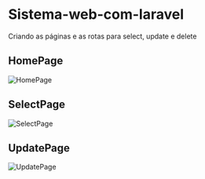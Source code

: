 # Sistema-web-com-laravel
Criando as páginas e as rotas para select, update e delete


## HomePage
<img src="https://github.com/user-attachments/assets/cbbee1dd-43cf-4bbe-abd0-73ca10a4640e" alt="HomePage" />

## SelectPage
<img src="https://github.com/user-attachments/assets/85ade51f-7759-42e8-ba61-90df0d181016" alt="SelectPage" />

## UpdatePage
<img src="https://github.com/user-attachments/assets/d61aa9b6-f27e-4efb-9803-1f6b786ba384" alt="UpdatePage" />
